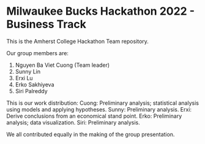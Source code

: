 # Milwaukee Bucks Hackathon 2022 - Business Track

This is the Amherst College Hackathon Team repository.

Our group members are:
1. Nguyen Ba Viet Cuong (Team leader)
2. Sunny Lin
3. Erxi Lu
4. Erko Sakhiyeva
5. Siri Palreddy

This is our work distribution:
Cuong: Preliminary analysis; statistical analysis using models and applying hypotheses.
Sunny: Preliminary analysis.
Erxi: Derive conclusions from an economical stand point.
Erko: Preliminary analysis; data visualization.
Siri: Preliminary analysis.

We all contributed equally in the making of the group presentation.